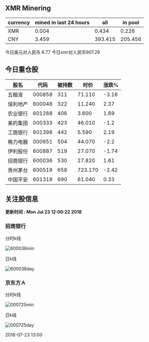 ## XMR Minering

|currency|mined in last 24 hours|all|in pool|
|---|---|---|---|
|XMR|0.004|0.434|0.226|
|CNY|3.459|393.415|205.456|

今日美元对人民币 6.77	今日xmr对人民币907.29


## 今日重仓股 

|股名|代码|被持数|时价|涨跌%|
|---|---|---|---|---|
|五粮液|000858|311|71.110|-3.16|
|保利地产|600048|322|11.240|2.37|
|农业银行|601288|406|3.600|1.69|
|美的集团|000333|423|46.010|-1.2|
|工商银行|601398|442|5.590|2.19|
|格力电器|000651|504|44.070|-2.2|
|伊利股份|600887|519|27.070|-1.74|
|招商银行|600036|530|27.820|1.61|
|贵州茅台|600519|658|723.170|-2.42|
|中国平安|601318|690|61.040|0.33|

## 关注股信息
**更新时间 : Mon Jul 23 12:00:22 2018**
### 招商银行 
分时k线

![600036min](http://image.sinajs.cn/newchart/min/n/sh600036.gif)

日k线

![600036day](http://image.sinajs.cn/newchart/daily/n/sh600036.gif)

### 京东方Ａ 
分时k线

![000725min](http://image.sinajs.cn/newchart/min/n/sz000725.gif)

日k线

![000725day](http://image.sinajs.cn/newchart/daily/n/sz000725.gif)

2018-07-23 13:00